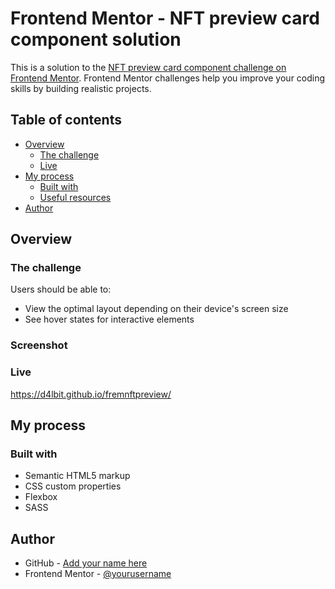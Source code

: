 # Frontend Mentor - NFT preview card component solution

This is a solution to the [NFT preview card component challenge on Frontend Mentor](https://www.frontendmentor.io/challenges/nft-preview-card-component-SbdUL_w0U). Frontend Mentor challenges help you improve your coding skills by building realistic projects. 

## Table of contents

- [Overview](#overview)
  - [The challenge](#the-challenge)
  - [Live](#live)
- [My process](#my-process)
  - [Built with](#built-with)
  - [Useful resources](#useful-resources)
- [Author](#author)


## Overview

### The challenge

Users should be able to:

- View the optimal layout depending on their device's screen size
- See hover states for interactive elements

### Screenshot

### Live

https://d4lbit.github.io/fremnftpreview/

## My process

### Built with

- Semantic HTML5 markup
- CSS custom properties
- Flexbox
- SASS

## Author

- GitHub - [Add your name here](https://github.com/d4lbit)
- Frontend Mentor - [@yourusername](https://www.frontendmentor.io/profile/d4lbit)


